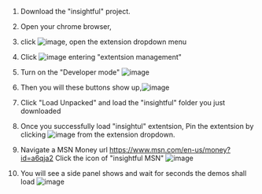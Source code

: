1. Download the "insightful" project.
2. Open your chrome browser,
3. click ![image](https://github.com/user-attachments/assets/34e6c580-d810-40c5-ad0c-f5d37cf8aa7c),
open the extension dropdown menu

4. Click ![image](https://github.com/user-attachments/assets/3be65926-4a2c-434a-8ebd-d572c8df1210)  entering "extentsion management"

5. Turn on the "Developer mode" ![image](https://github.com/user-attachments/assets/bbed2fef-a47d-45a4-a2b2-f0f05f93c990)

6. Then you will these buttons show up,![image](https://github.com/user-attachments/assets/9bae522d-a7e4-4b8b-adb0-cfe944bd7de4)
7. Click "Load Unpacked" and load the "insightful" folder you just downloaded

8. Once you successfully load "insightul" extentsion, Pin the extentsion by clicking ![image](https://github.com/user-attachments/assets/cafe8570-289b-41cf-9840-d34052765b95) from the extension dropdown.

9. Navigate a MSN Money url https://www.msn.com/en-us/money?id=a6qja2 Click the icon of "insightful MSN" ![image](https://github.com/user-attachments/assets/d28c6dc3-ecea-4e81-9ca5-b14691c74acb)
10. You will see a side panel shows and wait for seconds the demos shall load
![image](https://github.com/user-attachments/assets/e10368ec-f392-46d5-9668-eb5100f3812f)



